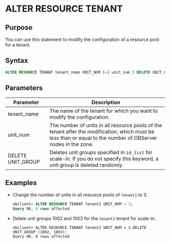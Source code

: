 # ALTER RESOURCE TENANT

## Purpose

You can use this statement to modify the configuration of a resource pool for a tenant.

## Syntax

```sql
ALTER RESOURCE TENANT tenant_name UNIT_NUM [=] unit_num [ DELETE UNIT_GROUP = ( id_list ) ];
```

## Parameters

| **Parameter** | **Description** |
|-----------|------------|
| tenant_name | The name of the tenant for which you want to modify the configuration.  |
| unit_num | The number of units in all resource pools of the tenant after the modification, which must be less than or equal to the number of OBServer nodes in the zone.  |
| DELETE UNIT_GROUP | Deletes unit groups specified in `id_list` for scale-in. If you do not specify this keyword, a unit group is deleted randomly.  |

## Examples

* Change the number of units in all resource pools of `tenant1` to 3.

   ```sql
   obclient> ALTER RESOURCE TENANT tenant1 UNIT_NUM = 3;
   Query OK, 0 rows affected
   ```

* Delete unit groups 1002 and 1003 for the `tenant2` tenant for scale-in.

   ```shell
   obclient> ALTER RESOURCE TENANT tenant2 UNIT_NUM = 2 DELETE UNIT_GROUP (1002, 1003);
   Query OK, 0 rows affected
   ```
